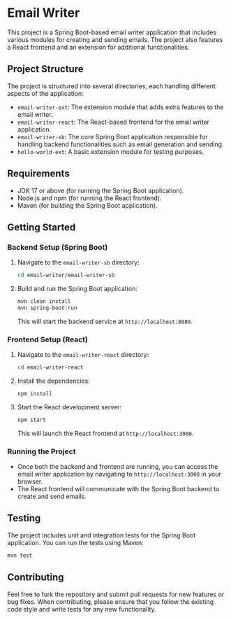 
# Email Writer

This project is a Spring Boot-based email writer application that includes various modules for creating and sending emails. The project also features a React frontend and an extension for additional functionalities.

## Project Structure

The project is structured into several directories, each handling different aspects of the application:

- `email-writer-ext`: The extension module that adds extra features to the email writer.
- `email-writer-react`: The React-based frontend for the email writer application.
- `email-writer-sb`: The core Spring Boot application responsible for handling backend functionalities such as email generation and sending.
- `hello-world-ext`: A basic extension module for testing purposes.

## Requirements

- JDK 17 or above (for running the Spring Boot application).
- Node.js and npm (for running the React frontend).
- Maven (for building the Spring Boot application).

## Getting Started

### Backend Setup (Spring Boot)

1. Navigate to the `email-writer-sb` directory:
   ```bash
   cd email-writer/email-writer-sb
   ```

2. Build and run the Spring Boot application:
   ```bash
   mvn clean install
   mvn spring-boot:run
   ```

   This will start the backend service at `http://localhost:8080`.

### Frontend Setup (React)

1. Navigate to the `email-writer-react` directory:
   ```bash
   cd email-writer-react
   ```

2. Install the dependencies:
   ```bash
   npm install
   ```

3. Start the React development server:
   ```bash
   npm start
   ```

   This will launch the React frontend at `http://localhost:3000`.

### Running the Project

- Once both the backend and frontend are running, you can access the email writer application by navigating to `http://localhost:3000` in your browser.
- The React frontend will communicate with the Spring Boot backend to create and send emails.

## Testing

The project includes unit and integration tests for the Spring Boot application. You can run the tests using Maven:

```bash
mvn test
```

## Contributing

Feel free to fork the repository and submit pull requests for new features or bug fixes. When contributing, please ensure that you follow the existing code style and write tests for any new functionality.

